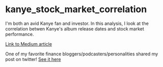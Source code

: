 # kanye_stock_market_correlation

I'm both an avid Kanye fan and investor. In this analysis, I look at the correlation betwen Kanye's album release dates and stock market performance.

[Link to Medium article](https://medium.com/@n_feifel/the-stock-market-does-better-when-kanye-drops-an-album-9ea5383fe37c)

One of my favorite finance bloggers/podcasters/personalities shared my post on twitter! [See it here](https://twitter.com/michaelbatnick/status/1199390114809614337)